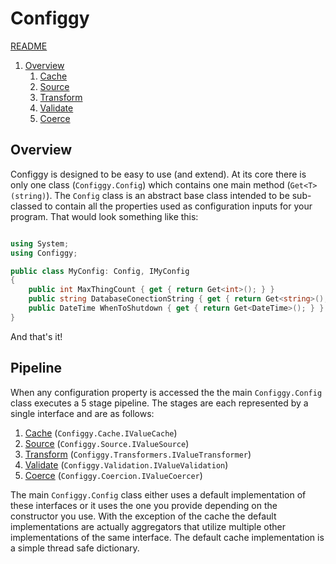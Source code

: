# Configgy

[README](../README.md)

1. [Overview](1-Overview.md)
    1. [Cache](Pipeline/1-Cache.md)
    2. [Source](Pipeline/2-Source.md)
    3. [Transform](Pipeline/3-Transform.md)
    4. [Validate](Pipeline/4-Validate.md)
    5. [Coerce](Pipeline/5-Coerce.md)

## Overview

Configgy is designed to be easy to use (and extend). At its core there is only one class (`Configgy.Config`) which contains one main method (`Get<T>(string)`). The `Config` class is an abstract base class intended to be sub-classed to contain all the properties used as configuration inputs for your program. That would look something like this:

```csharp

using System;
using Configgy;

public class MyConfig: Config, IMyConfig
{   
    public int MaxThingCount { get { return Get<int>(); } }        
    public string DatabaseConectionString { get { return Get<string>(); } }        
    public DateTime WhenToShutdown { get { return Get<DateTime>(); } }
}

```

And that's it! 

## Pipeline

When any configuration property is accessed the the main `Configgy.Config` class executes a 5 stage pipeline. The stages are each represented by a single interface and are as follows:

1. [Cache](Pipeline/1-Cache.md) (`Configgy.Cache.IValueCache`)
2. [Source](Pipeline/2-Source.md) (`Configgy.Source.IValueSource`)
3. [Transform](Pipeline/3-Transform.md) (`Configgy.Transformers.IValueTransformer`)
4. [Validate](Pipeline/4-Validate.md) (`Configgy.Validation.IValueValidation`)
5. [Coerce](Pipeline/5-Coerce.md) (`Configgy.Coercion.IValueCoercer`)

The main `Configgy.Config` class either uses a default implementation of these interfaces or it uses the one you provide depending on the constructor you use. With the exception of the cache the default implementations are actually aggregators that utilize multiple other implementations of the same interface. The default cache implementation is a simple thread safe dictionary.

